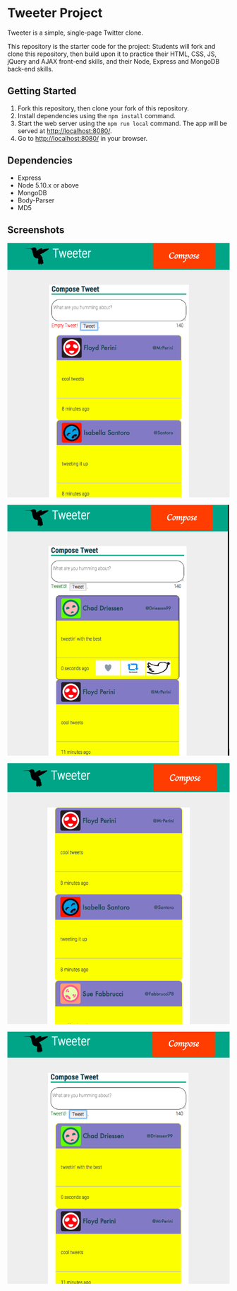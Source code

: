 # Tweeter Project

Tweeter is a simple, single-page Twitter clone.

This repository is the starter code for the project: Students will fork and clone this repository, then build upon it to practice their HTML, CSS, JS, jQuery and AJAX front-end skills, and their Node, Express and MongoDB back-end skills.

## Getting Started

1. Fork this repository, then clone your fork of this repository.
2. Install dependencies using the `npm install` command.
3. Start the web server using the `npm run local` command. The app will be served at <http://localhost:8080/>.
4. Go to <http://localhost:8080/> in your browser.

## Dependencies

- Express
- Node 5.10.x or above
- MongoDB
- Body-Parser
- MD5

## Screenshots

!["Screenshot of empty tweet"](https://github.com/bryankenny/tweeter/blob/master/docs/Empty%20Tweet.png?raw=true)

!["Screenshot of highlighted tweet container with icons"](https://github.com/bryankenny/tweeter/blob/master/docs/Hightlighted%20With%20Icons.png?raw=true)

!["Screenshot of toggled text box"](https://github.com/bryankenny/tweeter/blob/master/docs/Toggled%20Text%20Box.png?raw=true)

!["Screenshot of successfully tweet'd tweet"](https://github.com/bryankenny/tweeter/blob/master/docs/Tweet'd.png?raw=true)
